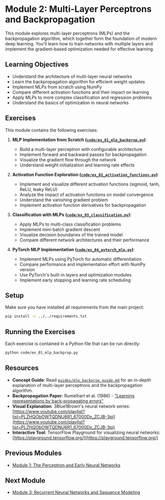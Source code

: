 # Module 2: Multi-Layer Perceptrons and Backpropagation

This module explores multi-layer perceptrons (MLPs) and the backpropagation algorithm, which together form the foundation of modern deep learning. You'll learn how to train networks with multiple layers and implement the gradient-based optimization needed for effective learning.

## Learning Objectives

- Understand the architecture of multi-layer neural networks
- Learn the backpropagation algorithm for efficient weight updates
- Implement MLPs from scratch using NumPy
- Compare different activation functions and their impact on learning
- Apply MLPs to more complex classification and regression problems
- Understand the basics of optimization in neural networks

## Exercises

This module contains the following exercises:

1. **MLP Implementation from Scratch ([`code/ex_01_mlp_backprop.py`](code/ex_01_mlp_backprop.py))**:

   - Build a multi-layer perceptron with configurable architecture
   - Implement forward and backward passes for backpropagation
   - Visualize the gradient flow through the network
   - Understand weight initialization and learning rate effects

2. **Activation Function Exploration ([`code/ex_02_activation_functions.py`](code/ex_02_activation_functions.py))**:

   - Implement and visualize different activation functions (sigmoid, tanh, ReLU, leaky ReLU)
   - Analyze the impact of activation functions on model convergence
   - Understand the vanishing gradient problem
   - Implement activation function derivatives for backpropagation

3. **Classification with MLPs ([`code/ex_03_classification.py`](code/ex_03_classification.py))**:

   - Apply MLPs to multi-class classification problems
   - Implement mini-batch gradient descent
   - Visualize decision boundaries of the trained model
   - Compare different network architectures and their performance

4. **PyTorch MLP Implementation ([`code/ex_04_pytorch_mlp.py`](code/ex_04_pytorch_mlp.py))**:
   - Implement MLPs using PyTorch for automatic differentiation
   - Compare performance and implementation effort with NumPy version
   - Use PyTorch's built-in layers and optimization modules
   - Implement early stopping and learning rate scheduling

## Setup

Make sure you have installed all requirements from the main project:

```bash
pip install -r ../../requirements.txt
```

## Running the Exercises

Each exercise is contained in a Python file that can be run directly:

```bash
python code/ex_01_mlp_backprop.py
```

## Resources

- **Concept Guide**: Read [`guides/mlp_backprop_guide.md`](guides/mlp_backprop_guide.md) for an in-depth explanation of multi-layer perceptrons and the backpropagation algorithm.
- **Backpropagation Paper**: Rumelhart et al. (1986) - ["Learning representations by back-propagating errors"](https://www.nature.com/articles/323533a0)
- **Visual Explanation**: 3Blue1Brown's neural network series: [https://www.youtube.com/playlist?list=PLZHQObOWTQDNU6R1_67000Dx_ZCJB-3pi](https://www.youtube.com/playlist?list=PLZHQObOWTQDNU6R1_67000Dx_ZCJB-3pi)
- **Interactive Tool**: TensorFlow Playground for visualizing neural networks: [https://playground.tensorflow.org/](https://playground.tensorflow.org/)

## Previous Modules

- [Module 1: The Perceptron and Early Neural Networks](../module1/README.md)

## Next Module

- [Module 3: Recurrent Neural Networks and Sequence Modeling](../module3/README.md)
